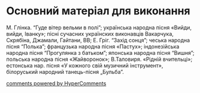 <div id="hypercomments_widget" class="js-hypercomments-widget invisible"></div>

# Основний матеріал для виконання

М. Глінка. “Гуде вітер вельми в полі”; українська народна пісня «Вийди, вийди, Іванку»; пісні сучасних українских виконавців Вакарчука, Скрябіна, Джамали, Гайтани, ВВ; Е. Гріг. “Захід сонця”; чеська народна пісня “Полька”; французька народна пісня «Пастух»; індонезійська народна пісня “Прогулянка з батьком”; японська народна пісня “Вишня”;  польська народна пісня «Жайворонок»; В.Таловиря. «Рідній вчительці»; естонська нар. пісня «У кожного свій музичний інструмент», білоруський народний танець-пісня  „Бульба”.

<div class="js-hypercomments-container">
    <a href="http://hypercomments.com" class="hc-link" title="comments widget">comments powered by HyperComments</a>
</div>